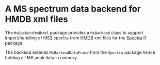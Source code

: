 # A MS spectrum data backend for HMDB xml files

The `MsBackendHmdbXml` package provides a `MsBackend` class to support
import/handling of MS2 spectra from [HMDB](http://www.hmdb.ca) xml files for the
[Spectra](https://github.com/rformassspectrometry/Spectra) R package.

The backend extends `MsBackendDataFrame` from the `Spectra` package hence
holding all MS peak data in memory.
